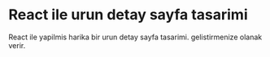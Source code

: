 # React ile urun detay sayfa tasarimi
 React ile yapilmis harika bir urun detay sayfa tasarimi. gelistirmenize olanak verir.
